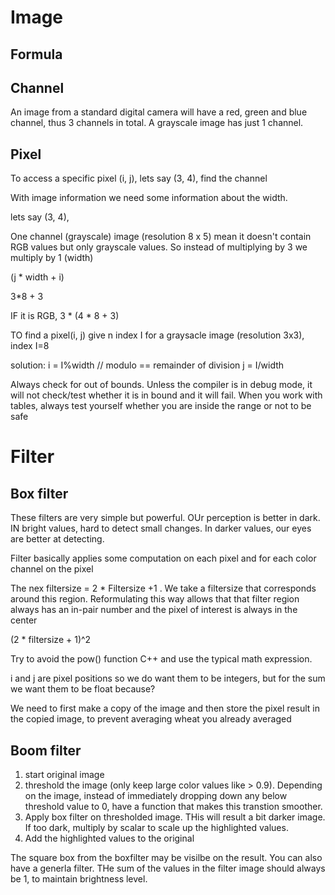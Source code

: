 # Image

## Formula

## Channel
An image from a standard digital camera will have a red, green and blue channel, thus 3 channels in total. A grayscale image has just 1 channel. 

## Pixel
To access a specific pixel (i, j), lets say (3, 4), find the channel 

With image information we need some information about the width.

 lets say (3, 4), 

One channel (grayscale) image (resolution 8 x 5) mean it doesn't contain RGB values but only grayscale values. So instead of multiplying by 3 we multiply by 1 (width)

(j * width + i)

3*8 + 3

IF it is RGB, 3 * (4 * 8  + 3)

TO find a pixel(i, j) give n index I for a graysacle image (resolution 3x3), index I=8

solution: 
i = I%width // modulo == remainder of division
j = I/width                     

Always check for out of bounds. Unless the compiler is in debug mode, it will not check/test whether it is in bound and it will fail. When you work with tables, always test yourself whether you are inside the range or not to be safe

# Filter

## Box filter
These filters are very simple but powerful. OUr perception is better in dark. IN bright values, hard to detect small changes. In darker values, our eyes are better at detecting. 

Filter basically applies some computation on each pixel and for each color channel on the pixel

The nex filtersize = 2 * Filtersize +1 .  We take a filtersize that corresponds around this region. Reformulating this way allows that that filter region always has an in-pair number and the pixel of interest is always in the center

(2 * filtersize + 1)^2

Try to avoid the pow() function C++ and use the typical math expression.

i and j are pixel positions so we do want them to be integers, but for the sum we want them to be float because?


We need to first make a copy of the image and then store the pixel result in the copied image, to prevent averaging wheat you already averaged

## Boom filter
1. start original image
2. threshold the image (only keep large color values like > 0.9). Depending on the image, instead of immediately dropping down any below threshold value to 0, have a function that makes this transtion smoother.
3. Apply box filter on thresholded image. THis will result a bit darker image. If too dark, multiply by scalar to scale up the highlighted values.
4. Add the highlighted values to the original

The square box from the boxfilter may be visilbe on the result. You can also have a generla filter. THe sum of the values in the filter image should always be 1, to maintain brightness level.

